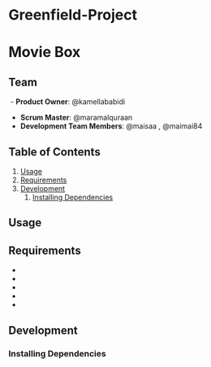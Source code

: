# Greenfield-Project
# Movie Box

## Team
  - __Product Owner__: @kamellababidi
  - __Scrum Master__: @maramalquraan
  - __Development Team Members__: @maisaa , @maimai84

## Table of Contents

1. [Usage](#Usage)
2. [Requirements](#requirements)
3. [Development](#development)
    1. [Installing Dependencies](#installing-dependencies)


## Usage

 


## Requirements

- 
- 
- 
- 
- 

## Development

### Installing Dependencies
